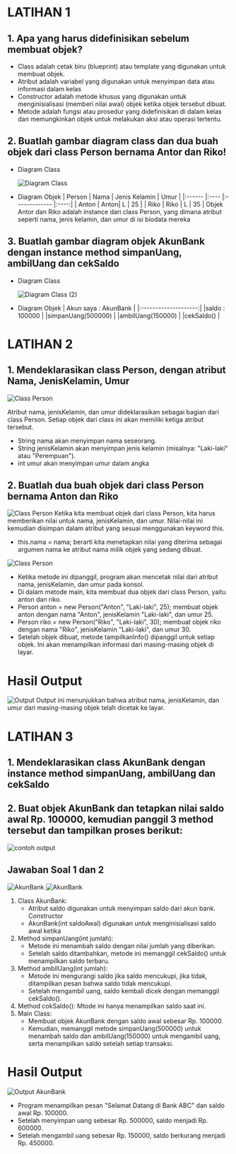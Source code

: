 # LATIHAN 1
## 1. Apa yang harus didefinisikan sebelum membuat objek?
- Class adalah cetak biru (blueprint) atau template yang digunakan untuk membuat objek.
- Atribut adalah variabel yang digunakan untuk menyimpan data atau informasi dalam kelas
- Constructor adalah metode khusus yang digunakan untuk menginisialisasi (memberi nilai awal) objek ketika objek tersebut dibuat.
- Metode adalah fungsi atau prosedur yang didefinisikan di dalam kelas dan memungkinkan objek untuk melakukan aksi atau operasi tertentu.

## 2. Buatlah gambar diagram class dan dua buah objek dari class Person bernama Antor dan Riko!
- Diagram Class

  ![Diagram Class](diagramclass.png)

- Diagram Objek
| Person | Nama | Jenis Kelamin | Umur |
|:------ |:---- |:------------- |:----:|
| Anton  | Anton| L             | 25   |
| Riko   | Riko | L             | 35   |
Objek Antor dan Riko adalah instance dari class Person, yang dimana atribut seperti nama, jenis kelamin, dan umur di isi biodata mereka

## 3. Buatlah gambar diagram objek AkunBank dengan instance method simpanUang, ambilUang dan cekSaldo
- Diagram Class

  ![Diagram Class (2)](diagramAkunBank.png)

- Diagram Objek
| Akun saya : AkunBank |
|:--------------------:|
|saldo : 100000        |
|simpanUang(500000)    |
|ambilUang(150000)     |
|cekSaldo()            |

# LATIHAN 2
## 1. Mendeklarasikan class Person, dengan atribut Nama, JenisKelamin, Umur

![Class Person](classperson1.png)

Atribut nama, jenisKelamin, dan umur dideklarasikan sebagai bagian dari class Person. Setiap objek dari class ini akan memiliki ketiga atribut tersebut.
- String nama akan menyimpan nama seseorang.
- String jenisKelamin akan menyimpan jenis kelamin (misalnya: "Laki-laki" atau "Perempuan").
- int umur akan menyimpan umur dalam angka
  
## 2. Buatlah dua buah objek dari class Person bernama Anton dan Riko

![Class Person](classperson2.png)
Ketika kita membuat objek dari class Person, kita harus memberikan nilai untuk nama, jenisKelamin, dan umur. Nilai-nilai ini kemudian disimpan dalam atribut yang sesuai menggunakan keyword this.
- this.nama = nama; berarti kita menetapkan nilai yang diterima sebagai argumen nama ke atribut nama milik objek yang sedang dibuat.

![Class Person](classperson3.png)

- Ketika metode ini dipanggil, program akan mencetak nilai dari atribut nama, jenisKelamin, dan umur pada konsol.
- Di dalam metode main, kita membuat dua objek dari class Person, yaitu anton dan riko.
- Person anton = new Person("Anton", "Laki-laki", 25); membuat objek anton dengan nama "Anton", jenisKelamin "Laki-laki", dan umur 25.
- Person riko = new Person("Riko", "Laki-laki", 30); membuat objek riko dengan nama "Riko", jenisKelamin "Laki-laki", dan umur 30.
- Setelah objek dibuat, metode tampilkanInfo() dipanggil untuk setiap objek. Ini akan menampilkan informasi dari masing-masing objek di layar.

# Hasil Output

![Output](outputclassperson.png)
Output ini menunjukkan bahwa atribut nama, jenisKelamin, dan umur dari masing-masing objek telah dicetak ke layar.

# LATIHAN 3 
## 1. Mendeklarasikan class AkunBank dengan instance method simpanUang, ambilUang dan cekSaldo
## 2. Buat objek AkunBank dan tetapkan nilai saldo awal Rp. 100000, kemudian panggil 3 method tersebut dan tampilkan proses berikut:
![contoh output](soalakunbank.png)

## Jawaban Soal 1 dan 2
![AkunBank](AkunBank1.png)
![AkunBank](AkunBank2.png)

1. Class AkunBank:
   - Atribut saldo digunakan untuk menyimpan saldo dari akun bank. Constructor 
   - AkunBank(int saldoAwal) digunakan untuk menginisialisasi saldo awal ketika 
2. Method simpanUang(int jumlah):
   - Metode ini menambah saldo dengan nilai jumlah yang diberikan.
   - Setelah saldo ditambahkan, metode ini memanggil cekSaldo() untuk menampilkan saldo terbaru.
3. Method ambilUang(int jumlah):
   - Metode ini mengurangi saldo jika saldo mencukupi, jika tidak, ditampilkan pesan bahwa saldo tidak mencukupi.
   - Setelah mengambil uang, saldo kembali dicek dengan memanggil cekSaldo().
4. Method cokSaldo():
   Mtode ini hanya menampilkan saldo saat ini.
5. Main Class:
   - Membuat objek AkunBank dengan saldo awal sebesar Rp. 100000.
   - Kemudian, memanggil metode simpanUang(500000) untuk menambah saldo dan ambilUang(150000) untuk mengambil uang, serta menampilkan saldo setelah setiap transaksi.

# Hasil Output

![Output AkunBank](outputAkunBank.png)

- Program menampilkan pesan "Selamat Datang di Bank ABC" dan saldo awal Rp. 100000.
- Setelah menyimpan uang sebesar Rp. 500000, saldo menjadi Rp. 600000.
- Setelah mengambil uang sebesar Rp. 150000, saldo berkurang menjadi Rp. 450000.
